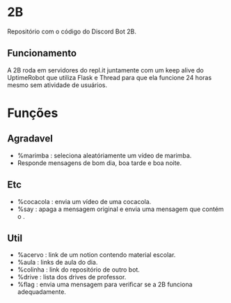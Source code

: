 # 2B
Repositório com o código do Discord Bot 2B.

## Funcionamento
A 2B roda em servidores do repl.it juntamente com um keep alive do UptimeRobot que utiliza Flask e Thread para que ela funcione 24 horas mesmo sem atividade de usuários.

# Funções
## Agradavel
* %marimba : seleciona aleatóriamente um vídeo de marimba.
* Responde mensagens de bom dia, boa tarde e boa noite.

## Etc
* %cocacola : envia um vídeo de uma cocacola.
* %say <texto> : apaga a mensagem original e envia uma mensagem que contém o <texto>.
  
## Util
* %acervo : link de um notion contendo material escolar.
* %aula : links de aula do dia.
* %colinha : link do repositório de outro bot.
* %drive : lista dos drives de professor.
* %flag : envia uma mensagem para verificar se a 2B funciona adequadamente.
